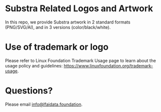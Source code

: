 # Substra Related Logos and Artwork 
In this repo, we provide Substra artwork in 2 standard formats (PNG/SVG/AI), and in 3 versions (color/black/white). 

# Use of trademark or logo 
Please refer to Linux Foundation Trademark Usage page to learn about the usage policy and guidelines: https://www.linuxfoundation.org/trademark-usage. 

# Questions? 
Please email info@lfaidata.foundation.
